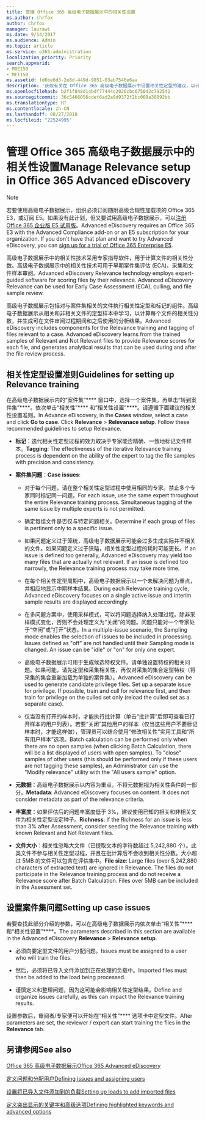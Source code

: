 ```yaml
---
title: 管理 Office 365 高级电子数据展示中的相关性设置
ms.author: chrfox
author: chrfox
manager: laurawi
ms.date: 9/14/2017
ms.audience: Admin
ms.topic: article
ms.service: o365-administration
localization_priority: Priority
search.appverid:
- MOE150
- MET150
ms.assetid: fd6be6d3-2e8d-449d-9851-03ab7546e6aa
description: '获取有关在 Office 365 高级电子数据展示中设置相关性定型的建议，以计算文件相关性分数并生成分析结果。  '
ms.openlocfilehash: b2f1f848d14bdf77444c2026cbc675042c792542
ms.sourcegitcommit: 36c5466056cdef6ad2a8d9372f2bc009a30892bb
ms.translationtype: HT
ms.contentlocale: zh-CN
ms.lasthandoff: 08/27/2018
ms.locfileid: "22524995"
---
```

# <a name="manage-relevance-setup-in-office-365-advanced-ediscovery"></a><span data-ttu-id="f04c2-103">管理 Office 365 高级电子数据展示中的相关性设置</span><span class="sxs-lookup"><span data-stu-id="f04c2-103">Manage Relevance setup in Office 365 Advanced eDiscovery</span></span>

> [!NOTE]
> <span data-ttu-id="f04c2-p101">若要使用高级电子数据展示，组织必须订阅随附高级合规性加载项的 Office 365 E3，或订阅 E5。如果没有此计划，但又要试用高级电子数据展示，可以[注册 Office 365 企业版 E5 试用版](https://go.microsoft.com/fwlink/p/?LinkID=698279)。</span><span class="sxs-lookup"><span data-stu-id="f04c2-p101">Advanced eDiscovery requires an Office 365 E3 with the Advanced Compliance add-on or an E5 subscription for your organization. If you don't have that plan and want to try Advanced eDiscovery, you can [sign up for a trial of Office 365 Enterprise E5](https://go.microsoft.com/fwlink/p/?LinkID=698279).</span></span> 
  
 <span data-ttu-id="f04c2-p102">高级电子数据展示中的相关性技术采用专家指导软件，用于计算文件的相关性分数。高级电子数据展示中的相关性技术可用于早期案件集评估 (ECA)、采集和文件样本审阅。</span><span class="sxs-lookup"><span data-stu-id="f04c2-p102">Advanced eDiscovery Relevance technology employs expert-guided software for scoring files by their relevance. Advanced eDiscovery Relevance can be used for Early Case Assessment (ECA), culling, and file sample review.</span></span> 
  
 <span data-ttu-id="f04c2-p103">高级电子数据展示包括对与案件集相关的文件执行相关性定型和标记的组件。高级电子数据展示从相关和非相关文件的定型样本中学习，以计算每个文件的相关性分数，并生成可在文件审阅过程期间和之后使用的分析结果。</span><span class="sxs-lookup"><span data-stu-id="f04c2-p103">Advanced eDiscovery includes components for the Relevance training and tagging of files relevant to a case. Advanced eDiscovery learns from the trained samples of Relevant and Not Relevant files to provide Relevance scores for each file, and generates analytical results that can be used during and after the file review process.</span></span> 
  
## <a name="guidelines-for-setting-up-relevance-training"></a><span data-ttu-id="f04c2-110">相关性定型设置准则</span><span class="sxs-lookup"><span data-stu-id="f04c2-110">Guidelines for setting up Relevance training</span></span>

 <span data-ttu-id="f04c2-p104">在高级电子数据展示内的“案件集”\*\*\*\* 窗口中，选择一个案件集，再单击“转到案件集”\*\*\*\*。依次单击“相关性”\*\*\*\* 和“相关性设置”\*\*\*\*。请遵循下面建议的相关性设置准则。</span><span class="sxs-lookup"><span data-stu-id="f04c2-p104">In Advance eDiscovery, in the **Cases** window, select a case and click **Go to case**. Click **Relevance** \> **Relevanace setup**. Follow these recommended guidelines to setup Relevance.</span></span> 
  
- <span data-ttu-id="f04c2-114">**标记**：迭代相关性定型过程的效力取决于专家能否精确、一致地标记文件样本。</span><span class="sxs-lookup"><span data-stu-id="f04c2-114">**Tagging**: The effectiveness of the iterative Relevance training process is dependent on the ability of the expert to tag the file samples with precision and consistency.</span></span>
    
- <span data-ttu-id="f04c2-115">**案件集问题**：</span><span class="sxs-lookup"><span data-stu-id="f04c2-115">**Case issues**:</span></span> 
    
  - <span data-ttu-id="f04c2-p105">对于每个问题，请在整个相关性定型过程中使用相同的专家。禁止多个专家同时标记同一问题。</span><span class="sxs-lookup"><span data-stu-id="f04c2-p105">For each issue, use the same expert throughout the entire Relevance training process. Simultaneous tagging of the same issue by multiple experts is not permitted.</span></span>
    
  - <span data-ttu-id="f04c2-118">确定每组文件是否仅与特定问题相关。</span><span class="sxs-lookup"><span data-stu-id="f04c2-118">Determine if each group of files is pertinent only to a specific issue.</span></span> 
    
  - <span data-ttu-id="f04c2-p106">如果问题定义过于笼统，高级电子数据展示可能会过多生成实际并不相关的文件。如果问题定义过于狭隘，相关性定型过程的耗时可能更长。</span><span class="sxs-lookup"><span data-stu-id="f04c2-p106">If an issue is defined too generally, Advanced eDiscovery may yield too many files that are actually not relevant. If an issue is defined too narrowly, the Relevance training process may take more time.</span></span> 
    
  - <span data-ttu-id="f04c2-121">在每个相关性定型周期中，高级电子数据展示以一个未解决问题为重点，并相应地显示中期样本结果。</span><span class="sxs-lookup"><span data-stu-id="f04c2-121">During each Relevance training cycle, Advanced eDiscovery focuses on a single active issue and interim sample results are displayed accordingly.</span></span>
    
  - <span data-ttu-id="f04c2-p107">在多问题方案中，使用采样模式，可以将问题选择纳入处理过程。除非采样模式变化，否则不会处理定义为“关闭”的问题。问题只能对一个专家处于“空闲”或“打开”状态。</span><span class="sxs-lookup"><span data-stu-id="f04c2-p107">In a multiple-issue scenario, the Sampling mode enables the selection of issues to be included in processing. Issues defined as "off" are not handled until their Sampling mode is changed. An issue can be "idle" or "on" for only one expert.</span></span>
    
  -  <span data-ttu-id="f04c2-p108">高级电子数据展示可用于生成候选特权文件。请单独设置特权的相关问题。如果可能，请先定型和采集相关性，再仅对采集的集合定型特权（将采集的集合重新加载为单独的案件集）。</span><span class="sxs-lookup"><span data-stu-id="f04c2-p108">Advanced eDiscovery can be used to generate candidate privilege files. Set up a separate issue for privilege. If possible, train and cull for relevance first, and then train for privilege on the culled set only (reload the culled set as a separate case).</span></span> 
    
  - <span data-ttu-id="f04c2-p109">仅当没有打开的样本时，才能执行批计算（单击“批计算”后即可查看已打开样本的用户列表）。若要“关闭”其他用户的样本（仅当这些用户不要标记样本时，才能这样做），管理员可以结合使用“修改相关性”实用工具和“所有用户样本”选项。</span><span class="sxs-lookup"><span data-stu-id="f04c2-p109">Batch calculation can be performed only when there are no open samples (when clicking Batch Calculation, there will be a list displayed of users with open samples). To "close" samples of other users (this should be performed only if these users are not tagging these samples), an Administrator can use the "Modify relevance" utility with the "All users sample" option.</span></span>
    
- <span data-ttu-id="f04c2-p110">**元数据**：高级电子数据展示以内容为重点，不将元数据视为相关性条件的一部分。</span><span class="sxs-lookup"><span data-stu-id="f04c2-p110">**Metadata**: Advanced eDiscovery focuses on content. It does not consider metadata as part of the relevance criteria.</span></span> 
    
- <span data-ttu-id="f04c2-132">**丰富度**：如果评估后的问题丰富度低于 3%，建议使用已知的相关和非相关文件为相关性定型设定种子。</span><span class="sxs-lookup"><span data-stu-id="f04c2-132">**Richness**: If the Richness for an issue is less than 3% after Assessment, consider seeding the Relevance training with known Relevant and Not Relevant files.</span></span>
    
- <span data-ttu-id="f04c2-p111">**文件大小**：相关性忽略大文件（已提取文本的字符数超过 5,242,880 个）。此类文件不参与相关性定型过程，并且在批计算后不会收到相关性分数。大小超过 5MB 的文件可以包含在评估集中。</span><span class="sxs-lookup"><span data-stu-id="f04c2-p111">**File size**: Large files (over 5,242,880 characters of extracted text) are ignored in Relevance. The files do not participate in the Relevance training process and do not receive a Relevance score after Batch Calculation. Files over 5MB can be included in the Assessment set.</span></span>
    
## <a name="setting-up-case-issues"></a><span data-ttu-id="f04c2-136">设置案件集问题</span><span class="sxs-lookup"><span data-stu-id="f04c2-136">Setting up case issues</span></span>

<span data-ttu-id="f04c2-137">若要查找此部分介绍的参数，可以在高级电子数据展示内依次单击“相关性”\*\*\*\* 和“相关性设置”\*\*\*\*。</span><span class="sxs-lookup"><span data-stu-id="f04c2-137">The parameters described in this section are available in the Advanced eDiscovery **Relevance** \> **Relevance setup**.</span></span> 
  
- <span data-ttu-id="f04c2-138">必须向要定型文件的用户分配问题。</span><span class="sxs-lookup"><span data-stu-id="f04c2-138">Issues must be assigned to a user who will train the files.</span></span>
    
- <span data-ttu-id="f04c2-139">然后，必须将已导入文件添加到正在处理的负载中。</span><span class="sxs-lookup"><span data-stu-id="f04c2-139">Imported files must then be added to the load being processed.</span></span>
    
- <span data-ttu-id="f04c2-140">谨慎定义和整理问题，因为这可能会影响相关性定型结果。</span><span class="sxs-lookup"><span data-stu-id="f04c2-140">Define and organize issues carefully, as this can impact the Relevance training results.</span></span>
    
<span data-ttu-id="f04c2-141">设置参数后，审阅者/专家便可以开始在“相关性”\*\*\*\* 选项卡中定型文件。</span><span class="sxs-lookup"><span data-stu-id="f04c2-141">After parameters are set, the reviewer / expert can start training the files in the **Relevance** tab.</span></span> 
  
## <a name="see-also"></a><span data-ttu-id="f04c2-142">另请参阅</span><span class="sxs-lookup"><span data-stu-id="f04c2-142">See also</span></span>

[<span data-ttu-id="f04c2-143">Office 365 高级电子数据展示</span><span class="sxs-lookup"><span data-stu-id="f04c2-143">Office 365 Advanced eDiscovery</span></span>](office-365-advanced-ediscovery.md)
  
[<span data-ttu-id="f04c2-144">定义问题和分配用户</span><span class="sxs-lookup"><span data-stu-id="f04c2-144">Defining issues and assigning users</span></span>](define-issues-and-assign-users.md)
  
[<span data-ttu-id="f04c2-145">设置将已导入文件添加到的负载</span><span class="sxs-lookup"><span data-stu-id="f04c2-145">Setting up loads to add imported files</span></span>](set-up-loads-to-add-imported-files.md)
  
[<span data-ttu-id="f04c2-146">定义突出显示的关键字和高级选项</span><span class="sxs-lookup"><span data-stu-id="f04c2-146">Defining highlighted keywords and advanced options</span></span>](define-highlighted-keywords-and-advanced-options.md)

